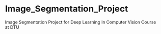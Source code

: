 # Image_Segmentation_Project
Image Segmentation Project for Deep Learning In Computer Vision Course at DTU
